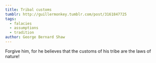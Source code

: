 ```yaml
---
title: Tribal customs
tumblr: http://guillermonkey.tumblr.com/post/3161847725
tags:
  - falacies
  - assumptions
  - tradition
author: George Bernard Shaw
---
```


Forgive him, for he believes that the customs of his tribe are the laws of nature!
